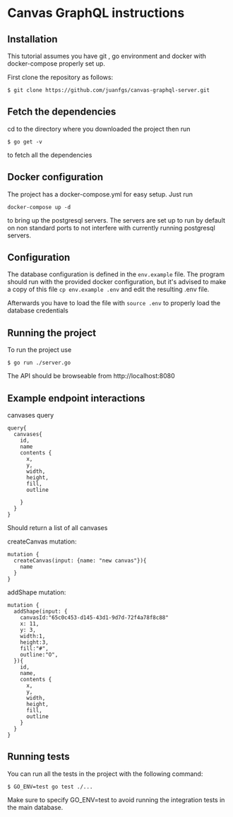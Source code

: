 # Canvas GraphQL instructions

## Installation

This tutorial assumes you have git , go environment and docker with docker-compose
 properly set up.

First clone the repository as follows:

```
$ git clone https://github.com/juanfgs/canvas-graphql-server.git
```


## Fetch the dependencies
cd to the directory where you downloaded the project then run

```
$ go get -v 
```
to fetch all the dependencies

## Docker configuration

The project has a docker-compose.yml for easy setup. Just run 
```
docker-compose up -d 
```
to bring up the postgresql servers.
The servers are set up to run by default on non standard ports to not interfere 
with currently running postgresql servers.

## Configuration
The database configuration is defined in the ```env.example``` file. The program
should run with the provided docker configuration, but it's advised to make a 
 copy of this file ```cp env.example .env``` and edit the 
resulting .env file.

Afterwards you have to load the file with ```source .env``` to properly load the
database credentials

## Running the project

To run the project use

```
$ go run ./server.go
```

The API should be browseable from http://localhost:8080

## Example endpoint interactions

canvases query
```
query{
  canvases{
    id,
    name
    contents {
      x,
      y,
      width,
      height,
      fill,
      outline
      
    }
  }
}
```
Should return a list of all canvases

createCanvas mutation:

```
mutation {
  createCanvas(input: {name: "new canvas"}){
    name
  }
}
```

addShape mutation:

```
mutation {
  addShape(input: {
    canvasId:"65c0c453-d145-43d1-9d7d-72f4a78f8c88"
    x: 11,
    y: 3,
    width:1,
    height:3,
    fill:"#",
    outline:"O",
  }){
    id,
    name,
    contents {
      x,
      y,
      width,
      height,
      fill,
      outline
    }
  }
}
```

## Running tests
You can run all the tests in the project with the following command:
```
$ GO_ENV=test go test ./... 
```

Make sure to specify GO_ENV=test to avoid running the integration tests in the
main database.
